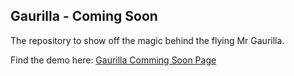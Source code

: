 ## Gaurilla - Coming Soon

The repository to show off the magic behind the flying Mr Gaurilla.

Find the demo here: [Gaurilla Comming Soon Page](http://gaurilla.com)